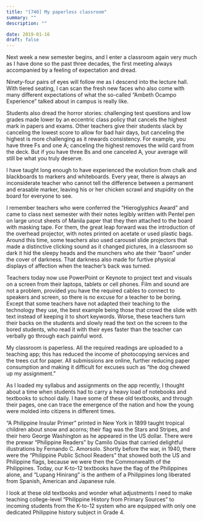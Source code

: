```yaml
---
title: "[740] My paperless classroom"
summary: ""
description: ""

date: 2019-01-16
draft: false
---
```


Next week a new semester begins, and I enter a classroom again very much as I have done so the past three decades, the first meeting always accompanied by a feeling of expectation and dread.

Ninety-four pairs of eyes will follow me as I descend into the lecture hall. With tiered seating, I can scan the fresh new faces who also come with many different expectations of what the so-called “Ambeth Ocampo Experience” talked about in campus is really like.

Students also dread the horror stories: challenging test questions and low grades made lower by an eccentric class policy that cancels the highest mark in papers and exams. Other teachers give their students slack by canceling the lowest score to allow for bad hair days, but canceling the highest is more challenging as it rewards consistency. For example, you have three Fs and one A; canceling the highest removes the wild card from the deck. But if you have three Bs and one canceled A, your average will still be what you truly deserve.

I have taught long enough to have experienced the evolution from chalk and blackboards to markers and whiteboards. Every year, there is always an inconsiderate teacher who cannot tell the difference between a permanent and erasable marker, leaving his or her chicken scrawl and stupidity on the board for everyone to see.

I remember teachers who were conferred the “Hieroglyphics Award” and came to class next semester with their notes legibly written with Pentel pen on large uncut sheets of Manila paper that they then attached to the board with masking tape. For them, the great leap forward was the introduction of the overhead projector, with notes printed on acetate or used plastic bags. Around this time, some teachers also used carousel slide projectors that made a distinctive clicking sound as it changed pictures, in a classroom so dark it hid the sleepy heads and the munchers who ate their “baon” under the cover of darkness. That darkness also made for furtive physical displays of affection when the teacher’s back was turned.

Teachers today now use PowerPoint or Keynote to project text and visuals on a screen from their laptops, tablets or cell phones. Film and sound are not a problem, provided you have the required cables to connect to speakers and screen, so there is no excuse for a teacher to be boring. Except that some teachers have not adapted their teaching to the technology they use, the best example being those that crowd the slide with text instead of keeping it to short keywords. Worse, these teachers turn their backs on the students and slowly read the text on the screen to the bored students, who read it with their eyes faster than the teacher can verbally go through each painful word.

My classroom is paperless. All the required readings are uploaded to a teaching app; this has reduced the income of photocopying services and the trees cut for paper. All submissions are online, further reducing paper consumption and making it difficult for excuses such as “the dog chewed up my assignment.”

As I loaded my syllabus and assignments on the app recently, I thought about a time when students had to carry a heavy load of notebooks and textbooks to school daily. I have some of these old textbooks, and through their pages, one can trace the emergence of the nation and how the young were molded into citizens in different times.

“A Philippine Insular Primer” printed in New York in 1899 taught tropical children about snow and acorns; their flag was the Stars and Stripes, and their hero George Washington as he appeared in the US dollar. There were the prewar “Philippine Readers” by Camilo Osias that carried delightful illustrations by Fernando C. Amorsolo. Shortly before the war, in 1940, there were the “Philippine Public School Readers” that showed both the US and Philippine flags, because we were then the Commonwealth of the Philippines. Today, our K-to-12 textbooks have the flag of the Philippines alone, and “Lupang Hinirang” is the anthem of a Philippines long liberated from Spanish, American and Japanese rule.

I look at these old textbooks and wonder what adjustments I need to make teaching college-level “Philippine History from Primary Sources” to incoming students from the K-to-12 system who are equipped with only one dedicated Philippine history subject in Grade 4.
